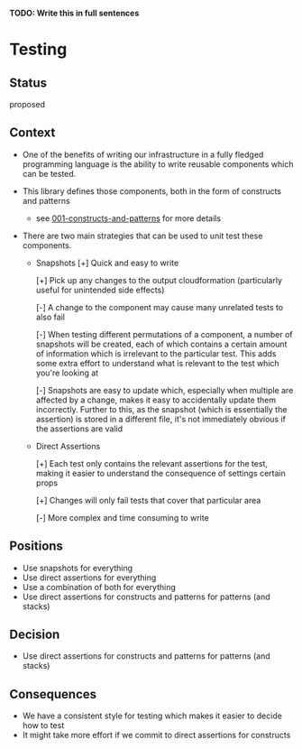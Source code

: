 **TODO: Write this in full sentences**

# Testing

## Status

proposed

## Context

<!--- What is the issue that we're seeing that is motivating this decision or change? -->

- One of the benefits of writing our infrastructure in a fully fledged programming language is the ability to write reusable components which can be tested.
- This library defines those components, both in the form of constructs and patterns
  - see [001-constructs-and-patterns](./001-constructs-and-patterns.md) for more details
- There are two main strategies that can be used to unit test these components.

  - Snapshots
    [+] Quick and easy to write

    [+] Pick up any changes to the output cloudformation (particularly useful for unintended side effects)

    [-] A change to the component may cause many unrelated tests to also fail

    [-] When testing different permutations of a component, a number of snapshots will be created, each of which contains a
    certain amount of information which is irrelevant to the particular test. This adds some extra effort to understand what
    is relevant to the test which you're looking at

    [-] Snapshots are easy to update which, especially when multiple are affected by a change, makes it easy to accidentally
    update them incorrectly. Further to this, as the snapshot (which is essentially the assertion) is stored in a different file,
    it's not immediately obvious if the assertions are valid

  - Direct Assertions

    [+] Each test only contains the relevant assertions for the test, making it easier to understand the consequence of settings certain props

    [+] Changes will only fail tests that cover that particular area

    [-] More complex and time consuming to write

## Positions

<!--- What are the differing positions or proposals on this issue? -->

- Use snapshots for everything
- Use direct assertions for everything
- Use a combination of both for everything
- Use direct assertions for constructs and patterns for patterns (and stacks)

## Decision

<!-- What is the change that we're proposing and/or doing? -->

- Use direct assertions for constructs and patterns for patterns (and stacks)

## Consequences

<!-- What becomes easier or more difficult to do because of this change? -->

- We have a consistent style for testing which makes it easier to decide how to test
- It might take more effort if we commit to direct assertions for constructs
